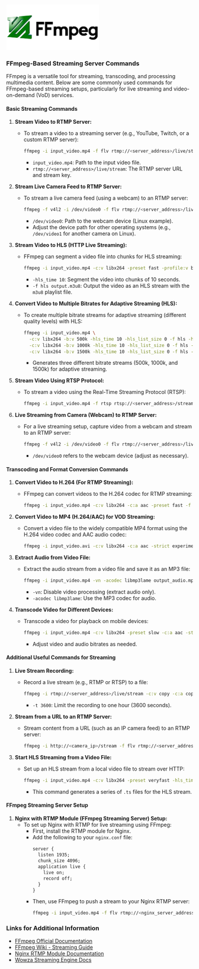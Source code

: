 <img src="assets/image.png" alt="ffmpeg" width="250" >

### **FFmpeg-Based Streaming Server Commands**

FFmpeg is a versatile tool for streaming, transcoding, and processing multimedia content. Below are some commonly used commands for FFmpeg-based streaming setups, particularly for live streaming and video-on-demand (VoD) services.

#### **Basic Streaming Commands**

1. **Stream Video to RTMP Server:**
   - To stream a video to a streaming server (e.g., YouTube, Twitch, or a custom RTMP server):
     ```bash
     ffmpeg -i input_video.mp4 -f flv rtmp://<server_address>/live/stream
     ```
     - `input_video.mp4`: Path to the input video file.
     - `rtmp://<server_address>/live/stream`: The RTMP server URL and stream key.

2. **Stream Live Camera Feed to RTMP Server:**
   - To stream a live camera feed (using a webcam) to an RTMP server:
     ```bash
     ffmpeg -f v4l2 -i /dev/video0 -f flv rtmp://<server_address>/live/stream
     ```
     - `/dev/video0`: Path to the webcam device (Linux example).
     - Adjust the device path for other operating systems (e.g., `/dev/video1` for another camera on Linux).

3. **Stream Video to HLS (HTTP Live Streaming):**
   - FFmpeg can segment a video file into chunks for HLS streaming:
     ```bash
     ffmpeg -i input_video.mp4 -c:v libx264 -preset fast -profile:v baseline -maxrate 500k -bufsize 1000k -hls_time 10 -hls_list_size 0 -f hls output.m3u8
     ```
     - `-hls_time 10`: Segment the video into chunks of 10 seconds.
     - `-f hls output.m3u8`: Output the video as an HLS stream with the `m3u8` playlist file.

4. **Convert Video to Multiple Bitrates for Adaptive Streaming (HLS):**
   - To create multiple bitrate streams for adaptive streaming (different quality levels) with HLS:
     ```bash
     ffmpeg -i input_video.mp4 \
       -c:v libx264 -b:v 500k -hls_time 10 -hls_list_size 0 -f hls -hls_segment_filename 'output_500k_%03d.ts' output_500k.m3u8 \
       -c:v libx264 -b:v 1000k -hls_time 10 -hls_list_size 0 -f hls -hls_segment_filename 'output_1000k_%03d.ts' output_1000k.m3u8 \
       -c:v libx264 -b:v 1500k -hls_time 10 -hls_list_size 0 -f hls -hls_segment_filename 'output_1500k_%03d.ts' output_1500k.m3u8
     ```
     - Generates three different bitrate streams (500k, 1000k, and 1500k) for adaptive streaming.

5. **Stream Video Using RTSP Protocol:**
   - To stream a video using the Real-Time Streaming Protocol (RTSP):
     ```bash
     ffmpeg -i input_video.mp4 -f rtsp rtsp://<server_address>/stream
     ```

6. **Live Streaming from Camera (Webcam) to RTMP Server:**
   - For a live streaming setup, capture video from a webcam and stream to an RTMP server:
     ```bash
     ffmpeg -f v4l2 -i /dev/video0 -f flv rtmp://<server_address>/live/stream
     ```
     - `/dev/video0` refers to the webcam device (adjust as necessary).

#### **Transcoding and Format Conversion Commands**

1. **Convert Video to H.264 (For RTMP Streaming):**
   - FFmpeg can convert videos to the H.264 codec for RTMP streaming:
     ```bash
     ffmpeg -i input_video.mp4 -c:v libx264 -c:a aac -preset fast -f flv rtmp://<server_address>/live/stream
     ```

2. **Convert Video to MP4 (H.264/AAC) for VOD Streaming:**
   - Convert a video file to the widely compatible MP4 format using the H.264 video codec and AAC audio codec:
     ```bash
     ffmpeg -i input_video.avi -c:v libx264 -c:a aac -strict experimental output_video.mp4
     ```

3. **Extract Audio from Video File:**
   - Extract the audio stream from a video file and save it as an MP3 file:
     ```bash
     ffmpeg -i input_video.mp4 -vn -acodec libmp3lame output_audio.mp3
     ```
     - `-vn`: Disable video processing (extract audio only).
     - `-acodec libmp3lame`: Use the MP3 codec for audio.

4. **Transcode Video for Different Devices:**
   - Transcode a video for playback on mobile devices:
     ```bash
     ffmpeg -i input_video.mp4 -c:v libx264 -preset slow -c:a aac -strict experimental -b:v 1000k -b:a 128k output_video_device.mp4
     ```
     - Adjust video and audio bitrates as needed.

#### **Additional Useful Commands for Streaming**

1. **Live Stream Recording:**
   - Record a live stream (e.g., RTMP or RTSP) to a file:
     ```bash
     ffmpeg -i rtmp://<server_address>/live/stream -c:v copy -c:a copy -t 3600 output_video.mp4
     ```
     - `-t 3600`: Limit the recording to one hour (3600 seconds).

2. **Stream from a URL to an RTMP Server:**
   - Stream content from a URL (such as an IP camera feed) to an RTMP server:
     ```bash
     ffmpeg -i http://<camera_ip>/stream -f flv rtmp://<server_address>/live/stream
     ```

3. **Start HLS Streaming from a Video File:**
   - Set up an HLS stream from a local video file to stream over HTTP:
     ```bash
     ffmpeg -i input_video.mp4 -c:v libx264 -preset veryfast -hls_time 10 -hls_list_size 0 -f hls output.m3u8
     ```
     - This command generates a series of `.ts` files for the HLS stream.

#### **FFmpeg Streaming Server Setup**

1. **Nginx with RTMP Module (FFmpeg Streaming Server) Setup:**
   - To set up Nginx with RTMP for live streaming using FFmpeg:
     - First, install the RTMP module for Nginx.
     - Add the following to your `nginx.conf` file:
       ```nginx
       server {
         listen 1935;
         chunk_size 4096;
         application live {
           live on;
           record off;
         }
       }
       ```
     - Then, use FFmpeg to push a stream to your Nginx RTMP server:
       ```bash
       ffmpeg -i input_video.mp4 -f flv rtmp://<nginx_server_address>/live/stream
       ```

### **Links for Additional Information**
- [FFmpeg Official Documentation](https://ffmpeg.org/documentation.html)
- [FFmpeg Wiki - Streaming Guide](https://trac.ffmpeg.org/wiki/Streaming)
- [Nginx RTMP Module Documentation](https://github.com/arut/nginx-rtmp-module)
- [Wowza Streaming Engine Docs](https://www.wowza.com/docs/wowza-streaming-engine)
